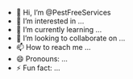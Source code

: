 - 👋 Hi, I’m @PestFreeServices
- 👀 I’m interested in ...
- 🌱 I’m currently learning ...
- 💞️ I’m looking to collaborate on ...
- 📫 How to reach me ...
- 😄 Pronouns: ...
- ⚡ Fun fact: ...

<!---
PestFreeServices/PestFreeServices is a ✨ special ✨ repository because its `README.md` (this file) appears on your GitHub profile.
You can click the Preview link to take a look at your changes.
--->
